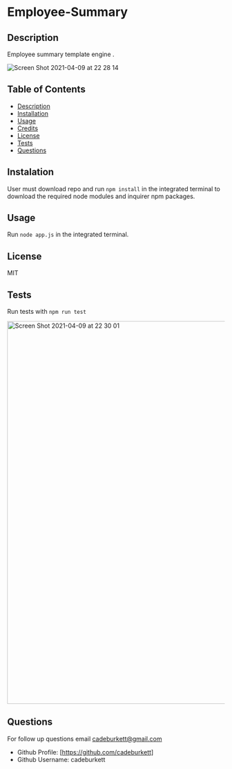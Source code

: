 # Employee-Summary

## Description
Employee summary template engine .

![Screen Shot 2021-04-09 at 22 28 14](https://user-images.githubusercontent.com/71572375/114259467-f29b6300-9982-11eb-8a57-206280c86864.png)

## Table of Contents
* [Description](#description)
* [Installation](#installation)
* [Usage](#usage)
* [Credits](#credits)
* [License](#license)
* [Tests](#tests)
* [Questions](#questions)

## Instalation
User must download repo and run `npm install` in the integrated terminal to download the required node modules and inquirer npm packages.

## Usage
Run `node app.js` in the integrated terminal.

## License
MIT

## Tests
Run tests with `npm run test`

<img width="884" alt="Screen Shot 2021-04-09 at 22 30 01" src="https://user-images.githubusercontent.com/71572375/114259497-28d8e280-9983-11eb-82fd-4041f443aaf4.png">
  
## Questions
For follow up questions email cadeburkett@gmail.com
* Github Profile: [https://github.com/cadeburkett]
* Github Username: cadeburkett